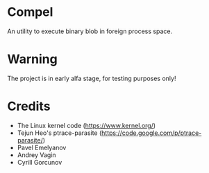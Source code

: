 Compel
======

An utility to execute binary blob in foreign process space.

Warning
=======
The project is in early alfa stage, for testing purposes only!

Credits
=======

 - The Linux kernel code (https://www.kernel.org/)
 - Tejun Heo's ptrace-parasite (https://code.google.com/p/ptrace-parasite/)
 - Pavel Emelyanov
 - Andrey Vagin
 - Cyrill Gorcunov
